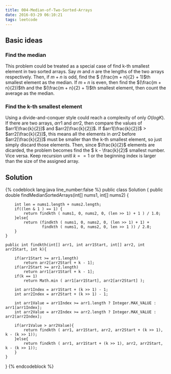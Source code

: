 ```yaml
---
title: 004-Median-of-Two-Sorted-Arrays
date: 2016-03-29 06:10:21
tags: leetcode
---
```

## Basic ideas
### Find the median
This problem could be treated as a special case of find k-th smallest element in two sorted arrays. Say $m$ and $n$ are the lengths of the two arrays respectively. Then, if $m + n$ is odd, find the $ (\frac{m + n}{2} + 1)$th smallest element as the median. If $m + n$ is even, then find the $(\frac{m + n}{2})$th and the $(\frac{m + n}{2} + 1)$th smallest element, then count the average as the median.

### Find the k-th smallest element
Using a divide-and-conquer style could reach a complexity of only $O(logK)$.
If there are two arrays, $arr1$ and $arr2$, then compare the values of $arr1[\frac{k}{2}]$ and $arr2[\frac{k}{2}]$. 
If $arr1[\frac{k}{2}]$ > $arr2[\frac{k}{2}]$, this means all the elements in $arr2$ before $arr2[\frac{k}{2}]$ must be smaller than the k-th smallest element, so just simply discard those elements. Then, since $\frac{k}{2}$ elements are dicarded, the problem becomes find the $ k - \frac{k}{2}$ smallest number. Vice versa. Keep recursion unitl $k == 1$ or the beginning index is larger than the size of the assigned array.
<!-- more -->
## Solution
{% codeblock lang:java line_number:false %}
public class Solution {
    public double findMedianSortedArrays(int[] nums1, int[] nums2) {
        
        int len = nums1.length + nums2.length;
        if((len & 1 ) == 1) {
            return findkth ( nums1, 0, nums2, 0, (len >> 1) + 1 ) / 1.0;
        }else{
            return (findkth ( nums1, 0, nums2, 0, (len >> 1) + 1) +
                    findkth ( nums1, 0, nums2, 0, len >> 1 )) / 2.0;
        }
    }

    public int findkth(int[] arr1, int arr1Start, int[] arr2, int arr2Start, int k){

        if(arr1Start >= arr1.length)
            return arr2[arr2Start + k - 1];
        if(arr2Start >= arr2.length)
            return arr1[arr1Start + k - 1];
        if(k == 1)
            return Math.min ( arr1[arr1Start], arr2[arr2Start] );

        int arr1Index = arr1Start + (k >> 1) - 1;
        int arr2Index = arr2Start + (k >> 1) - 1;

        int arr1Value = arr1Index >= arr1.length ? Integer.MAX_VALUE : arr1[arr1Index];
        int arr2Value = arr2Index >= arr2.length ? Integer.MAX_VALUE : arr2[arr2Index];

        if(arr1Value > arr2Value){
            return findkth ( arr1, arr1Start, arr2, arr2Start + (k >> 1), k - (k >> 1));
        }else{
            return findkth ( arr1, arr1Start + (k >> 1), arr2, arr2Start,  k - (k >> 1));
        }
    }
}
{% endcodeblock %}
